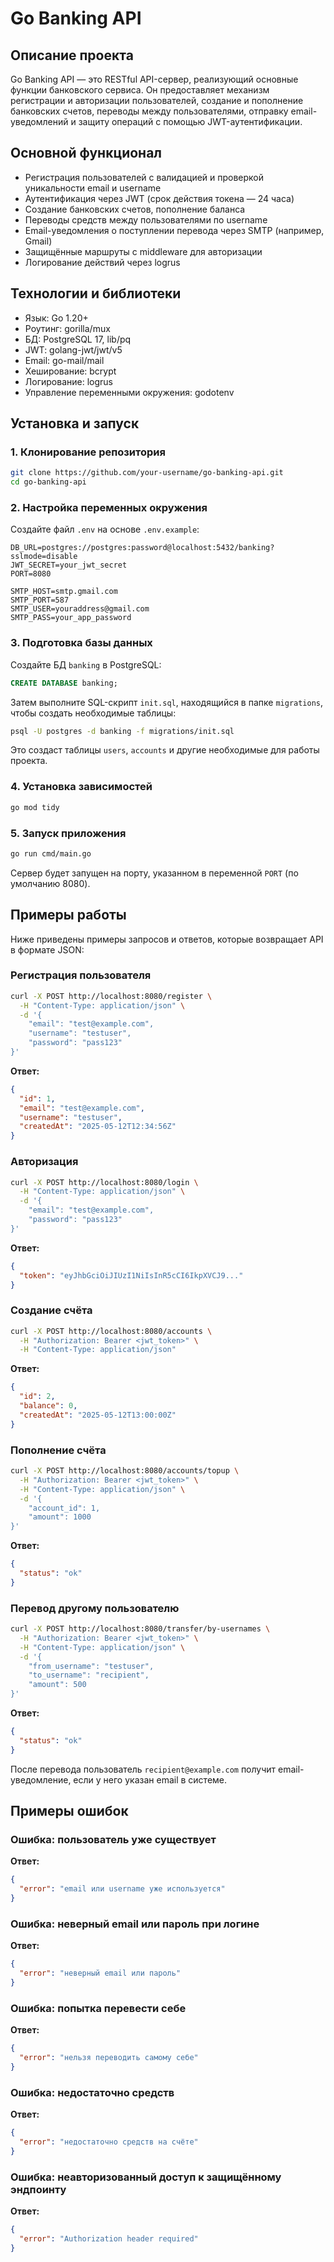 # Go Banking API

## Описание проекта

Go Banking API — это RESTful API-сервер, реализующий основные функции банковского сервиса. Он предоставляет механизм регистрации и авторизации пользователей, создание и пополнение банковских счетов, переводы между пользователями, отправку email-уведомлений и защиту операций с помощью JWT-аутентификации.
## Основной функционал

* Регистрация пользователей с валидацией и проверкой уникальности email и username
* Аутентификация через JWT (срок действия токена — 24 часа)
* Создание банковских счетов, пополнение баланса
* Переводы средств между пользователями по username
* Email-уведомления о поступлении перевода через SMTP (например, Gmail)
* Защищённые маршруты с middleware для авторизации
* Логирование действий через logrus

## Технологии и библиотеки

* Язык: Go 1.20+
* Роутинг: gorilla/mux
* БД: PostgreSQL 17, lib/pq
* JWT: golang-jwt/jwt/v5
* Email: go-mail/mail
* Хеширование: bcrypt
* Логирование: logrus
* Управление переменными окружения: godotenv

## Установка и запуск

### 1. Клонирование репозитория

```bash
git clone https://github.com/your-username/go-banking-api.git
cd go-banking-api
```

### 2. Настройка переменных окружения

Создайте файл `.env` на основе `.env.example`:

```env
DB_URL=postgres://postgres:password@localhost:5432/banking?sslmode=disable
JWT_SECRET=your_jwt_secret
PORT=8080

SMTP_HOST=smtp.gmail.com
SMTP_PORT=587
SMTP_USER=youraddress@gmail.com
SMTP_PASS=your_app_password
```

### 3. Подготовка базы данных

Создайте БД `banking` в PostgreSQL:

```sql
CREATE DATABASE banking;
```

Затем выполните SQL-скрипт `init.sql`, находящийся в папке `migrations`, чтобы создать необходимые таблицы:

```bash
psql -U postgres -d banking -f migrations/init.sql
```

Это создаст таблицы `users`, `accounts` и другие необходимые для работы проекта.

### 4. Установка зависимостей

```bash
go mod tidy
```

### 5. Запуск приложения

```bash
go run cmd/main.go
```

Сервер будет запущен на порту, указанном в переменной `PORT` (по умолчанию 8080).

## Примеры работы

Ниже приведены примеры запросов и ответов, которые возвращает API в формате JSON:

### Регистрация пользователя

```bash
curl -X POST http://localhost:8080/register \
  -H "Content-Type: application/json" \
  -d '{
    "email": "test@example.com",
    "username": "testuser",
    "password": "pass123"
}'
```

**Ответ:**

```json
{
  "id": 1,
  "email": "test@example.com",
  "username": "testuser",
  "createdAt": "2025-05-12T12:34:56Z"
}
```

### Авторизация

```bash
curl -X POST http://localhost:8080/login \
  -H "Content-Type: application/json" \
  -d '{
    "email": "test@example.com",
    "password": "pass123"
}'
```

**Ответ:**

```json
{
  "token": "eyJhbGciOiJIUzI1NiIsInR5cCI6IkpXVCJ9..."
}
```

### Создание счёта

```bash
curl -X POST http://localhost:8080/accounts \
  -H "Authorization: Bearer <jwt_token>" \
  -H "Content-Type: application/json"
```

**Ответ:**

```json
{
  "id": 2,
  "balance": 0,
  "createdAt": "2025-05-12T13:00:00Z"
}
```

### Пополнение счёта

```bash
curl -X POST http://localhost:8080/accounts/topup \
  -H "Authorization: Bearer <jwt_token>" \
  -H "Content-Type: application/json" \
  -d '{
    "account_id": 1,
    "amount": 1000
}'
```

**Ответ:**

```json
{
  "status": "ok"
}
```

### Перевод другому пользователю

```bash
curl -X POST http://localhost:8080/transfer/by-usernames \
  -H "Authorization: Bearer <jwt_token>" \
  -H "Content-Type: application/json" \
  -d '{
    "from_username": "testuser",
    "to_username": "recipient",
    "amount": 500
}'
```

**Ответ:**

```json
{
  "status": "ok"
}
```

После перевода пользователь `recipient@example.com` получит email-уведомление, если у него указан email в системе.

## Примеры ошибок

### Ошибка: пользователь уже существует

**Ответ:**

```json
{
  "error": "email или username уже используется"
}
```

### Ошибка: неверный email или пароль при логине

**Ответ:**

```json
{
  "error": "неверный email или пароль"
}
```

### Ошибка: попытка перевести себе

**Ответ:**

```json
{
  "error": "нельзя переводить самому себе"
}
```

### Ошибка: недостаточно средств

**Ответ:**

```json
{
  "error": "недостаточно средств на счёте"
}
```

### Ошибка: неавторизованный доступ к защищённому эндпоинту

**Ответ:**

```json
{
  "error": "Authorization header required"
}
```

